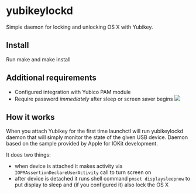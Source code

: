 # yubikeylockd

Simple daemon for locking and unlocking OS X with Yubikey.


## Install

Run make and make install


## Additional requirements
  * Configured integration with Yubico PAM module
  * Require password *immediately* after sleep or screen saver begins
  ![](http://i.imgur.com/URXUukP.png)

## How it works

When you attach Yubikey for the first time launchctl will run yubikeylockd daemon
that will simply monitor the state of the given USB device.
Daemon based on the sample provided by Apple for IOKit development.

It does two things: 
* when device is attached it makes activity via
```IOPMAssertionDeclareUserActivity``` call to turn screen on
* after device is detached it runs shell command ```pmset displaysleepnow```
 to put display to sleep and (if you configured it) also lock the OS X
